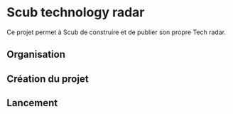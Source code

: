 # Scub technology radar

Ce projet permet à Scub de construire et de publier son propre Tech radar. 

## Organisation

## Création du projet


## Lancement

